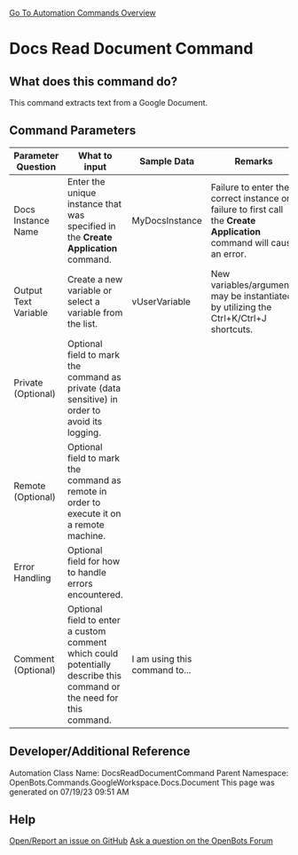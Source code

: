 <!--TITLE: Docs Read Document Command -->
<!-- SUBTITLE: a command in the Google Workspace Commands\Docs\Document group. -->
[Go To Automation Commands Overview](/automation-commands)


# Docs Read Document Command


## What does this command do?
This command extracts text from a Google Document.


## Command Parameters
| Parameter Question   	| What to input  	|  Sample Data 	| Remarks  	|
| ---                    | ---               | ---           | ---       |
|Docs Instance Name|Enter the unique instance that was specified in the **Create Application** command.|MyDocsInstance|Failure to enter the correct instance or failure to first call the **Create Application** command will cause an error.|
|Output Text Variable|Create a new variable or select a variable from the list.|vUserVariable|New variables/arguments may be instantiated by utilizing the Ctrl+K/Ctrl+J shortcuts.|
|Private (Optional)|Optional field to mark the command as private (data sensitive) in order to avoid its logging.|||
|Remote (Optional)|Optional field to mark the command as remote in order to execute it on a remote machine.|||
|Error Handling|Optional field for how to handle errors encountered.|||
|Comment (Optional)|Optional field to enter a custom comment which could potentially describe this command or the need for this command.|I am using this command to...||


## Developer/Additional Reference
Automation Class Name: DocsReadDocumentCommand
Parent Namespace: OpenBots.Commands.GoogleWorkspace.Docs.Document
This page was generated on 07/19/23 09:51 AM


## Help
[Open/Report an issue on GitHub](https://github.com/OpenBotsAI/OpenBots.Studio/issues/new)
[Ask a question on the OpenBots Forum](https://openbots.ai/forums/)
